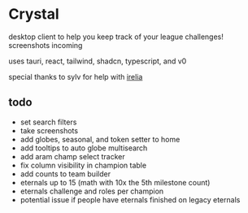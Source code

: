 # Crystal

desktop client to help you keep track of your league challenges! screenshots incoming

uses tauri, react, tailwind, shadcn, typescript, and v0

special thanks to sylv for help with [irelia](https://github.com/AlsoSylv/irelia)

## todo

- set search filters
- take screenshots
- add globes, seasonal, and token setter to home
- add tooltips to auto globe multisearch
- add aram champ select tracker
- fix column visibility in champion table
- add counts to team builder
- eternals up to 15 (math with 10x the 5th milestone count)
- eternals challenge and roles per champion
- potential issue if people have eternals finished on legacy eternals